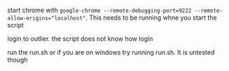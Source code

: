 start chrome with ```google-chrome --remote-debugging-port=9222 --remote-allow-origins="localhost"```. This needs to be running whne you start the script

login to outlier. the script does not know how login

run the run.sh or if you are on windows try running run.sh. It is untested though
